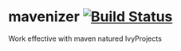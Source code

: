 # mavenizer [![Build Status](https://travis-ci.org/ivy-supplements/mavenizer.svg?branch=master)](https://travis-ci.org/ivy-supplements/mavenizer)
Work effective with maven natured IvyProjects
